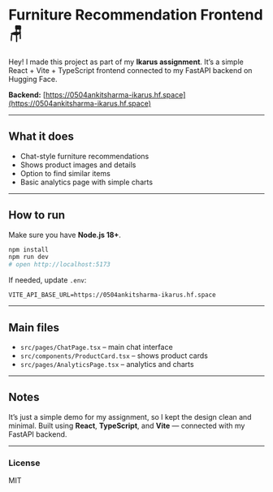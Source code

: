 # Furniture Recommendation Frontend 🪑

Hey! I made this project as part of my **Ikarus assignment**.
It’s a simple React + Vite + TypeScript frontend connected to my FastAPI backend on Hugging Face.

**Backend:** [https://0504ankitsharma-ikarus.hf.space](https://0504ankitsharma-ikarus.hf.space)

---

## What it does

* Chat-style furniture recommendations
* Shows product images and details
* Option to find similar items
* Basic analytics page with simple charts

---

## How to run

Make sure you have **Node.js 18+**.

```bash
npm install
npm run dev
# open http://localhost:5173
```

If needed, update `.env`:

```
VITE_API_BASE_URL=https://0504ankitsharma-ikarus.hf.space
```

---

## Main files

* `src/pages/ChatPage.tsx` – main chat interface
* `src/components/ProductCard.tsx` – shows product cards
* `src/pages/AnalyticsPage.tsx` – analytics and charts

---

## Notes

It’s just a simple demo for my assignment, so I kept the design clean and minimal.
Built using **React**, **TypeScript**, and **Vite** — connected with my FastAPI backend.

---

### License

MIT
